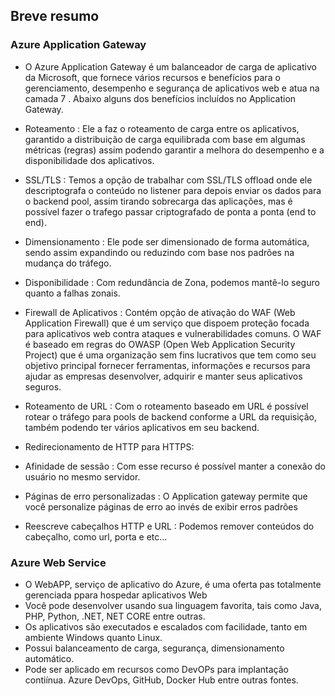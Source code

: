 ## Breve resumo

### Azure Application Gateway

* O Azure Application Gateway é um balanceador de carga de aplicativo da Microsoft, que fornece vários recursos e benefícios para o gerenciamento, desempenho e segurança de aplicativos web e  atua na camada 7 . Abaixo alguns dos benefícios incluídos no Application Gateway.

* Roteamento : Ele a faz o roteamento de carga entre os aplicativos, garantido a distribuição de carga equilibrada com base em algumas métricas (regras) assim podendo garantir a melhora do desempenho e a disponibilidade dos aplicativos.
* SSL/TLS : Temos a opção de trabalhar com SSL/TLS offload onde ele descriptografa o conteúdo no listener para depois enviar os dados para o backend pool, assim tirando sobrecarga das aplicações, mas é possível fazer o trafego passar criptografado de ponta a ponta (end to end).
* Dimensionamento : Ele pode ser dimensionado de forma automática, sendo assim expandindo ou reduzindo com base nos padrões na mudança do tráfego.
* Disponibilidade : Com redundância de Zona, podemos mantê-lo seguro quanto a falhas zonais.
* Firewall de Aplicativos : Contém opção de ativação do WAF (Web Application Firewall) que é um serviço que dispoem proteção focada para aplicativos web contra ataques e vulnerabilidades comuns. O WAF é baseado em regras do OWASP (Open Web Application Security Project) que é uma organização sem fins lucrativos que tem como seu objetivo principal fornecer ferramentas, informações e recursos para ajudar as empresas desenvolver, adquirir e manter seus aplicativos seguros.
* Roteamento de URL : Com o roteamento baseado em URL é possível rotear o tráfego para pools de backend conforme a URL da requisição, também podendo ter vários aplicativos em seu backend.
* Redirecionamento de HTTP para HTTPS: 
* Afinidade de sessão : Com esse recurso é possível manter a conexão do usuário no mesmo servidor.
* Páginas de erro personalizadas : O Application gateway permite que você personalize páginas de erro ao invés de exibir erros padrões
* Reescreve cabeçalhos HTTP e URL : Podemos remover conteúdos do cabeçalho, como url, porta e etc... 

### Azure Web Service

* O WebAPP, serviço de aplicativo do Azure, é uma oferta pas totalmente gerenciada ppara hospedar aplicativos Web
* Você pode desenvolver usando sua linguagem favorita, tais como Java, PHP, Python, .NET, NET CORE entre outras.
* Os aplicativos são executados e escalados com facilidade, tanto em ambiente Windows quanto Linux.
* Possui balanceamento de carga, segurança, dimensionamento automático.
* Pode ser aplicado em recursos como DevOPs para implantação contiínua. Azure DevOps, GitHub, Docker Hub entre outras fontes.